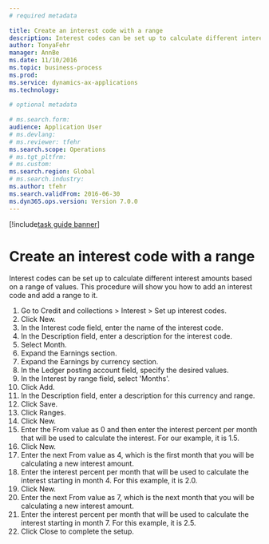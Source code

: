```yaml
--- 
# required metadata 
 
title: Create an interest code with a range
description: Interest codes can be set up to calculate different interest amounts based on a range of values. 
author: TonyaFehr 
manager: AnnBe 
ms.date: 11/10/2016
ms.topic: business-process 
ms.prod:  
ms.service: dynamics-ax-applications 
ms.technology:  
 
# optional metadata 
 
# ms.search.form:   
audience: Application User 
# ms.devlang:  
# ms.reviewer: tfehr 
ms.search.scope: Operations 
# ms.tgt_pltfrm:  
# ms.custom:  
ms.search.region: Global
# ms.search.industry: 
ms.author: tfehr 
ms.search.validFrom: 2016-06-30 
ms.dyn365.ops.version: Version 7.0.0 
---
```


[!include[task guide banner](../../includes/task-guide-banner.md)]

# Create an interest code with a range

Interest codes can be set up to calculate different interest amounts based on a range of values. This procedure will show you how to add an interest code and add a range to it.

1. Go to Credit and collections > Interest > Set up interest codes.
2. Click New.
3. In the Interest code field, enter the name of the interest code.
4. In the Description field, enter a description for the interest code.
5. Select Month.
6. Expand the Earnings section.
7. Expand the Earnings by currency section.
8. In the Ledger posting account field, specify the desired values.
9. In the Interest by range field, select 'Months'.
10. Click Add.
11. In the Description field, enter a description for this currency and range.
12. Click Save.
13. Click Ranges.
14. Click New.
15. Enter the From value as 0 and then enter the interest percent per month that will be used to calculate the interest. For our example, it is 1.5.
16. Click New.
17. Enter the next From value as 4, which is the first month that you will be calculating a new interest amount.
18. Enter the interest percent per month that will be used to calculate the interest starting in month 4. For this example, it is 2.0.
19. Click New.
20. Enter the next From value as 7, which is the next month that you will be calculating a new interest amount.
21. Enter the interest percent per month that will be used to calculate the interest starting in month 7. For this example, it is 2.5.
22. Click Close to complete the setup.

